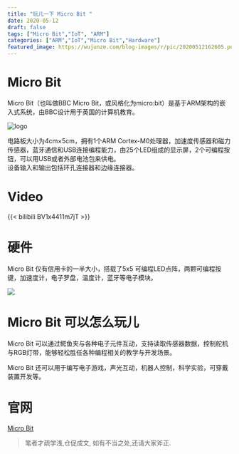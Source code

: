 ```yaml
---
title: "玩儿一下 Micro Bit "
date: 2020-05-12
draft: false
tags: ["Micro Bit","IoT", "ARM"]
categories: ["ARM","IoT","Micro Bit","Hardware"]
featured_image: https://wujunze.com/blog-images/r/pic/20200512162605.png
---
```


# Micro Bit
Micro Bit（也叫做BBC Micro Bit，或风格化为micro:bit）是基于ARM架构的嵌入式系统，由BBC设计用于英国的计算机教育。    

![logo](https://wujunze.com/blog-images/r/pic/20200512161337.png)

电路板大小为4cm×5cm，拥有1个ARM Cortex-M0处理器，加速度传感器和磁力传感器，蓝牙通信和USB连接编程能力，由25个LED组成的显示屏，2个可编程按钮，可以用USB或者外部电池包来供电。  
设备输入和输出包括环孔连接器和边缘连接器。

# Video
{{< bilibili BV1x4411m7jT >}}

# 硬件
Micro Bit  仅有信用卡的一半大小，搭载了5x5 可编程LED点阵，两颗可编程按键，加速度计，电子罗盘，温度计，蓝牙等电子模块。
 
 ![](https://wujunze.com/blog-images/r/pic/website.png)
 
# Micro Bit 可以怎么玩儿
Micro Bit 可以通过鳄鱼夹与各种电子元件互动，支持读取传感器数据，控制舵机与RGB灯带，能够轻松胜任各种编程相关的教学与开发场景。

Micro Bit 还可以用于编写电子游戏，声光互动，机器人控制，科学实验，可穿戴装置开发等。

# 官网 
[Micro Bit](https://microbit.org)

> 笔者才疏学浅,仓促成文, 如有不当之处,还请大家斧正. 